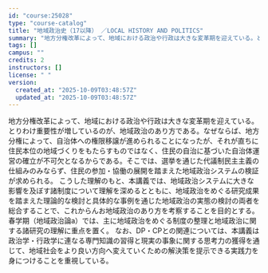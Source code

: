 ```yaml
---
id: "course:25028"
type: "course-catalog"
title: "地域政治史（17以降） ／LOCAL HISTORY AND POLITICS"
summary: "地方分権改革によって、地域における政治や行政は大きな変革期を迎えている。とりわけ重要性が増しているのが、地域政治のあり方である。なぜならば、地方分権によって、自治体への権限移譲が進められることになったが、それが直ちに住民本位の地域づくりをも…"
tags: []
campus: ""
credits: 2
instructors: []
license: " "
version:
  created_at: "2025-10-09T03:48:57Z"
  updated_at: "2025-10-09T03:48:57Z"
---
```


地方分権改革によって、地域における政治や行政は大きな変革期を迎えている。とりわけ重要性が増しているのが、地域政治のあり方である。なぜならば、地方分権によって、自治体への権限移譲が進められることになったが、それが直ちに住民本位の地域づくりをもたらすものではなく、住民の自治に基づいた自治体運営の確立が不可欠となるからである。そこでは、選挙を通じた代議制民主主義の仕組みのみならず、住民の参加・協働の展開を踏まえた地域政治システムの検証が求められる。 こうした理解のもと、本講義では、地域政治システムに大きな影響を及ぼす諸制度について理解を深めるとともに、地域政治をめぐる研究成果を踏まえた理論的な検討と具体的な事例を通じた地域政治の実態の検討の両者を総合することで、これからんお地域政治のあり方を考察することを目的とする。春学期（地域政治論a）では、主に地域政治をめぐる制度の整理と地域政治に関する諸研究の理解に重点を置く。 なお、DP・CPとの関連については、本講義は政治学・行政学に連なる専門知識の習得と現実の事象に関する思考力の獲得を通じて、地域社会をより良い方向へ変えていくための解決策を提示できる実践力を身につけることを重視している。
